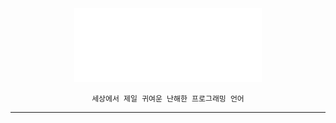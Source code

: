 <div align="center">
    <img src="./res/NekoPP_image.png" width="300">

    세상에서 제일 귀여운 난해한 프로그래밍 언어
</div>

---

